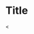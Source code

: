 # Title

<<Title for the issue>>

## Problem

<<Description of the issue>>

## Impact

<<Explanation how does the issue impact the codebase and what is the sevirity: low, medium, high, critical>>

## Location

<<File location where the issue was found>>

## Code Issue

<<Copy of the piece of code where the issue is

```go

```
>>

## Fix

<<Code example how to fix the issue with explanation

```go

```
>>
